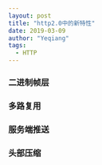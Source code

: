 ```yaml
---
layout: post
title: "http2.0中的新特性"
date: 2019-03-09
author: "Yeqiang"
tags:
  - HTTP
---
```


### 二进制帧层

### 多路复用

### 服务端推送

### 头部压缩


